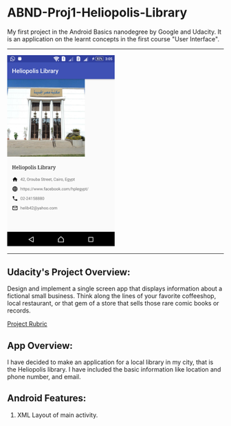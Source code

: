 # ABND-Proj1-Heliopolis-Library

My first project in the Android Basics nanodegree by Google and Udacity. It is an application on the learnt concepts in the first course "User Interface".

***

  <img src="documentation/app_screenshot.png" width="250" title="Main Activity Screenshot">


***


## Udacity's Project Overview:

Design and implement a single screen app that displays information about a fictional small business. Think along the lines of your favorite coffeeshop, local restaurant, or that gem of a store that sells those rare comic books or records.

 [Project Rubric](https://review.udacity.com/#!/rubrics/133/view)

## App Overview:

I have decided to make an application for a local library in my city, that is the Heliopolis library. I have included the basic information like location and phone number, and email.

## Android Features:

1. XML Layout of main activity.
